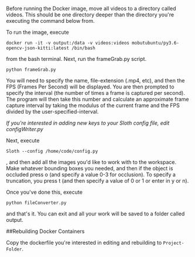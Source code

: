 Before running the Docker image, move all videos to a directory called videos. This should be one directory deeper than the directory you're executing the command below from.

To run the image, execute

    docker run -it -v output:/data -v videos:videos mobutubuntu/py3.6-opencv-json-kitti:latest /bin/bash

from the bash terminal. Next, run the frameGrab.py script.

    python frameGrab.py

You will need to specify the name, file-extension (.mp4, etc), and then the FPS (Frames Per Second) will be displayed. You are then prompted to specify the interval (the number of times a frame is captured per second). The program will then take this number and calculate an approximate frame capture interval by taking the modulus of the current frame and the FPS divided by the user-specified-interval.

*If you're interested in adding new keys to your Sloth config file, edit configWriter.py*

Next, execute

	Sloth --config /home/code/config.py

, and then add all the images you'd like to work with to the workspace. Make whatever bounding boxes you needed, and then if the object is occluded press o (and specify a value 0-3 for occlusion). To specify a truncation, you press t (and then specify a value of 0 or 1 or enter in y or n).

Once you've done this, execute

    python fileConverter.py

and that's it. You can exit and all your work will be saved to a folder called output.

##Rebuilding Docker Containers

Copy the dockerfile you're interested in editing and rebuilding to `Project-Folder`.
